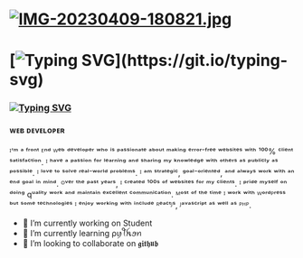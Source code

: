 # [![IMG-20230409-180821.jpg](https://i.postimg.cc/yYxtmM9P/IMG-20230409-180821.jpg)](https://postimg.cc/tY0BymBZ)



# [![Typing SVG](https://readme-typing-svg.demolab.com?font=Fira+Code&size=30&pause=1000&width=435&lines=%F0%9F%92%93AssaLamuaLaiiqum%F0%9F%92%93;%F0%9F%99%8FPray+SaLaat+Everyday%F0%9F%99%8F;%F0%9F%8E%85We+Are+MusLim%F0%9F%A7%9D%E2%80%8D%E2%99%80%EF%B8%8F;So+Please+Pray+iT!)](https://git.io/typing-svg)







### [![Typing SVG](https://readme-typing-svg.demolab.com?font=Fira+Code&size=30&pause=1000&width=435&lines=Hi%F0%9F%91%8B+there+%2C+%F0%9D%99%84'%F0%9D%99%A2+AHESAN;I'm+a+ordinary+MusLim%F0%9F%91%80)](https://git.io/typing-svg)
#### ᴡᴇʙ ᴅᴇᴠᴇʟᴏᴘᴇʀ


ᴵ’ᵐ ᵃ ᶠʳᵒⁿᵗ ᴱⁿᵈ ᵂᵉᵇ ᵈᵉᵛᵉˡᵒᵖᵉʳ ʷʰᵒ ⁱˢ ᵖᵃˢˢⁱᵒⁿᵃᵗᵉ ᵃᵇᵒᵘᵗ ᵐᵃᵏⁱⁿᵍ ᵉʳʳᵒʳ⁻ᶠʳᵉᵉ ʷᵉᵇˢⁱᵗᵉˢ ʷⁱᵗʰ ¹⁰⁰% ᶜˡⁱᵉⁿᵗ ˢᵃᵗⁱˢᶠᵃᶜᵗⁱᵒⁿ. ᴵ ʰᵃᵛᵉ ᵃ ᵖᵃˢˢⁱᵒⁿ ᶠᵒʳ ˡᵉᵃʳⁿⁱⁿᵍ ᵃⁿᵈ ˢʰᵃʳⁱⁿᵍ ᵐʸ ᵏⁿᵒʷˡᵉᵈᵍᵉ ʷⁱᵗʰ ᵒᵗʰᵉʳˢ ᵃˢ ᵖᵘᵇˡⁱᶜˡʸ ᵃˢ ᵖᵒˢˢⁱᵇˡᵉ. ᴵ ˡᵒᵛᵉ ᵗᵒ ˢᵒˡᵛᵉ ʳᵉᵃˡ⁻ʷᵒʳˡᵈ ᵖʳᵒᵇˡᵉᵐˢ. ᴵ ᵃᵐ ˢᵗʳᵃᵗᵉᵍⁱᶜ, ᵍᵒᵃˡ⁻ᵒʳⁱᵉⁿᵗᵉᵈ, ᵃⁿᵈ ᵃˡʷᵃʸˢ ʷᵒʳᵏ ʷⁱᵗʰ ᵃⁿ ᵉⁿᵈ ᵍᵒᵃˡ ⁱⁿ ᵐⁱⁿᵈ. ᴼᵛᵉʳ ᵗʰᵉ ᵖᵃˢᵗ ʸᵉᵃʳˢ, ᴵ ᶜʳᵉᵃᵗᵉᵈ ¹⁰⁰ˢ ᵒᶠ ʷᵉᵇˢⁱᵗᵉˢ ᶠᵒʳ ᵐʸ ᶜˡⁱᵉⁿᵗˢ. ᴵ ᵖʳⁱᵈᵉ ᵐʸˢᵉˡᶠ ᵒⁿ ᵈᵒⁱⁿᵍ qᵘᵃˡⁱᵗʸ ʷᵒʳᵏ ᵃⁿᵈ ᵐᵃⁱⁿᵗᵃⁱⁿ ᵉˣᶜᵉˡˡᵉⁿᵗ ᶜᵒᵐᵐᵘⁿⁱᶜᵃᵗⁱᵒⁿ. ᴹᵒˢᵗ ᵒᶠ ᵗʰᵉ ᵗⁱᵐᵉ ᴵ ʷᵒʳᵏ ʷⁱᵗʰ ᵂᵒʳᵈᴾʳᵉˢˢ ᵇᵘᵗ ˢᵒᵐᵉ ᵗᵉᶜʰⁿᵒˡᵒᵍⁱᵉˢ ᴵ ᵉⁿʲᵒʸ ʷᵒʳᵏⁱⁿᵍ ʷⁱᵗʰ ⁱⁿᶜˡᵘᵈᵉ ᴿᵉᵃᶜᵗᴶˢ, ᴶᵃᵛᵃˢᶜʳⁱᵖᵗ ᵃˢ ʷᵉˡˡ ᵃˢ ᴾᴴᴾ.



- 🔭 I’m currently working on Student 
- 🌱 I’m currently learning ρꪗꪻꫝꪮꪀ 
- 👯 I’m looking to collaborate on 𝖌𝖎𝖙𝖍𝖚𝖇 
